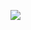 <a href="mailto:cirospat@gmail.com" target="_blank" rel="noopener" title="email cirospat"><img src="https://img.shields.io/badge/email-cirospat@gmail.com-red.svg?style=popout&logo=gmail&logoColor=red" /></a>
